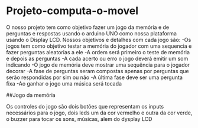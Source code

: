 # Projeto-computa-o-movel

O nosso projeto tem como objetivo fazer um jogo da memória e de perguntas e respostas usando o arduino UNO como nossa plataforma usando o Display LCD.
Nossos objetivos e detalhes com cada jogo são:
  -Os jogos tem como objetivo testar a memória do jogador com uma sequencia e fazer perguntas aleatorias a ele
  -A ordem será primeiro o teste de memória e depois as perguntas
  -A cada acerto ou erro o jogo deverá emitir um som indicando
  -O jogo de memória deve mostrar uma sequência para o jogador decorar
  -A fase de perguntas seram compostas apenas por perguntas que serão respondidas por sim ou não
  -A última fase deve ser uma pergunta fixa
  -Ao ganhar o jogo uma música será tocada

##Jogo da memória

Os controles do jogo são dois botões que representam os inputs necessários para o jogo, dois leds um da cor vermelho e outra da cor verde, o buzzer para tocar os sons, músicas, alem do dysplay LCD
